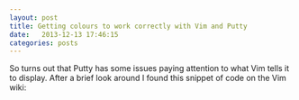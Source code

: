 ```yaml
---
layout: post
title: Getting colours to work correctly with Vim and Putty
date:   2013-12-13 17:46:15
categories: posts
---
```


So turns out that Putty has some issues paying attention to what Vim tells it to display. After a brief look around I found this snippet of code on the Vim wiki:

<script src="https://gist.github.com/Vel0x/7085296.js"></script>